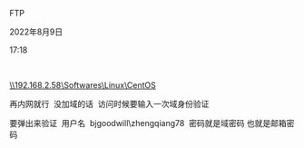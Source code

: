 FTP

2022年8月9日

17:18

 

[\\\\192.168.2.58\\Softwares\\Linux\\CentOS](file://192.168.2.58/Softwares/Linux/CentOS)

再内网就行  没加域的话  访问时候要输入一次域身份验证

要弹出来验证  用户名  bjgoodwill\\zhengqiang78  密码就是域密码 也就是邮箱密码

 

